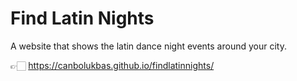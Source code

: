 # Find Latin Nights
A website that shows the latin dance night events around your city.

👉🏻 https://canbolukbas.github.io/findlatinnights/
